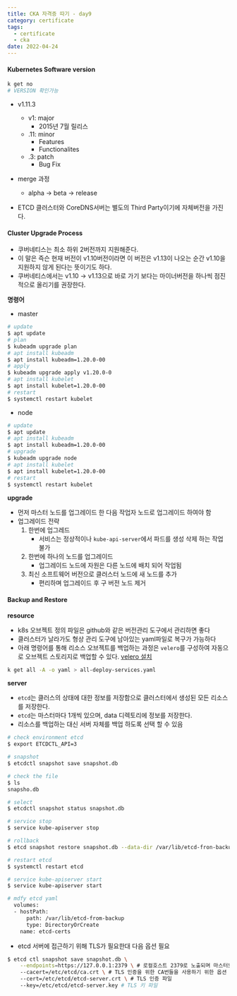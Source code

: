 ```yaml
---
title: CKA 자격증 따기 - day9
category: certificate
tags:
  - certificate
  - cka
date: 2022-04-24
---
```


#### Kubernetes Software version

```bash
k get no
# VERSION 확인가능
```

- v1.11.3
  - v1: major
    - 2015년 7월 릴리스
  - .11: minor
    - Features
    - Functionalites
  - .3: patch
    - Bug Fix
- merge 과정

  - alpha -> beta -> release

- ETCD 클러스터와 CoreDNS서버는 별도의 Third Party이기에 자체버전을 가진다.

#### Cluster Upgrade Process

- 쿠버네티스는 최소 하위 2버전까지 지원해준다.
- 이 말은 즉슨 현재 버전이 v1.10버전이라면 이 버전은 v1.13이 나오는 순간 v1.10을 지원하지 않게 된다는 뜻이기도 하다.
- 쿠버네티스에서는 v1.10 -> v1.13으로 바로 가기 보다는 마이너버전을 하나씩 점진적으로 올리기를 권장한다.

**명령어**

- master

```bash
# update
$ apt update
# plan
$ kubeadm upgrade plan
# apt install kubeadm
$ apt install kubeadm=1.20.0-00
# apply
$ kubeadm upgrade apply v1.20.0-0
# apt install kubelet
$ apt install kubelet=1.20.0-00
# restart
$ systemctl restart kubelet
```

- node

```bash
# update
$ apt update
# apt install kubeadm
$ apt install kubeadm=1.20.0-00
# upgrade
$ kubeadm upgrade node
# apt install kubelet
$ apt install kubelet=1.20.0-00
# restart
$ systemctl restart kubelet
```

**upgrade**

- 먼저 마스터 노드를 업그레이드 한 다음 작업자 노드로 업그레이드 하여야 함
- 업그레이드 전략
  1. 한번에 업그레드
     - 서비스는 정상적이나 `kube-api-server`에서 파드를 생성 삭제 하는 작업 불가
  2. 한번에 하나의 노드를 업그레이드
     - 업그레이드 노드에 자원은 다른 노드에 배치 되어 작업됨
  3. 최신 소프트웨어 버전으로 클러스터 노드에 새 노드를 추가
     - 편리하며 업그레이드 후 구 버전 노드 제거

#### Backup and Restore

**resource**

- k8s 오브젝트 정의 파일은 github와 같은 버전관리 도구에서 관리하면 좋다
- 클러스터가 날라가도 형상 관리 도구에 남아있는 yaml파일로 복구가 가능하다
- 아래 명령어를 통해 리소스 오브젝트를 백업하는 과정은 `velero`를 구성하여 자동으로 오브젝트 스토리지로 백업할 수 있다. [velero 설치](https://1week.tistory.com/110)

```bash
k get all -A -o yaml > all-deploy-services.yaml
```

**server**

- `etcd`는 클러스의 상태에 대한 정보를 저장함으로 클러스터에서 생성된 모든 리소스를 저장한다.
- `etcd`는 마스터마다 1개씩 있으며, data 디렉토리에 정보를 저장한다.
- 리소스를 백업하는 대신 서버 자체를 백업 하도록 선택 할 수 있음

```bash
# check environment etcd
$ export ETCDCTL_API=3

# snapshot
$ etcdctl snapshot save snapshot.db

# check the file
$ ls
snapsho.db

# select
$ etcdctl snapshot status snapshot.db

# service stop
$ service kube-apiserver stop

# rollback
$ etcd snapshot restore snapshot.db --data-dir /var/lib/etcd-fron-backup

# restart etcd
$ systemctl restart etcd

# service kube-apiserver start
$ service kube-apiserver start

# mdfy etcd yaml
  volumes:
  - hostPath:
      path: /var/lib/etcd-from-backup
      type: DirectoryOrCreate
    name: etcd-certs
```

- etcd 서버에 접근하기 위해 TLS가 필요한대 다음 옵션 필요

```bash
$ etcd ctl snapshot save snapshot.db \
    --endpoints=https://127.0.0.1:2379 \ # 로컬호스트 2379로 노출되며 마스터노드에서 동작하는 ETCD의 디폴트 설정
    --cacert=/etc/etcd/ca.crt \ # TLS 인증을 위한 CA번들을 사용하기 위한 옵션
    --cert=/etc/etcd/etcd-server.crt \ # TLS 인증 파일
    --key=/etc/etcd/etcd-server.key # TLS 키 파일
```
